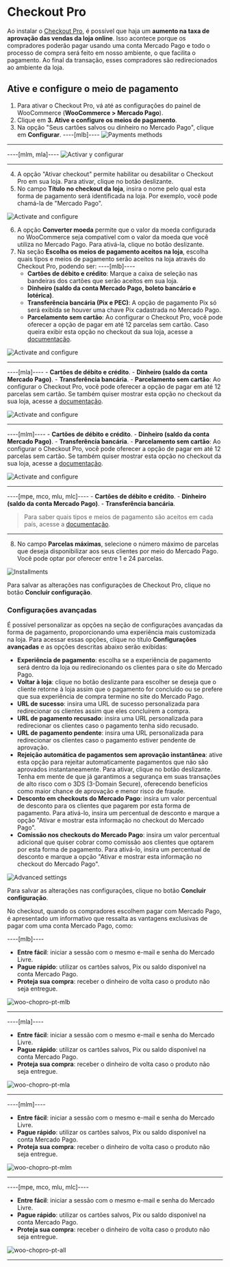 # Checkout Pro

Ao instalar o [Checkout Pro](/developers/pt/docs/checkout-pro/landing), é possível que haja um **aumento na taxa de aprovação das vendas da loja online**. Isso acontece porque os compradores poderão pagar usando uma conta Mercado Pago e todo o processo de compra será feito em nosso ambiente, o que facilita o pagamento. Ao final da transação, esses compradores são redirecionados ao ambiente da loja.

## Ative e configure o meio de pagamento

1. Para ativar o Checkout Pro, vá até as configurações do painel de WooCommerce (**WooCommerce > Mercado Pago**).
2. Clique em **3. Ative e configure os meios de pagamento**.
3. Na opção "Seus cartões salvos ou dinheiro no Mercado Pago", clique em **Configurar**.
----[mlb]----
![Payments methods](/images/woocomerce/active-and-configure-pt-br.png)

------------
----[mlm, mla]----
![Activar y configurar](/images/woocomerce/cho-pro-active-configure-es.png)

------------
4. A opção "Ativar checkout" permite habilitar ou desabilitar o Checkout Pro em sua loja. Para ativar, clique no botão deslizante.
5. No campo **Título no checkout da loja**, insira o nome pelo qual esta forma de pagamento será identificada na loja. Por exemplo, você pode chamá-la de "Mercado Pago".

![Activate and configure](/images/woocomerce/cho-pro-activate-title-pt.png)

6. A opção **Converter moeda** permite que o valor da moeda configurada no WooCommerce seja compatível com o valor da moeda que você utiliza no Mercado Pago. Para ativá-la, clique no botão deslizante.
7. Na seção **Escolha os meios de pagamento aceitos na loja**, escolha quais tipos e meios de pagamento serão aceitos na loja através do Checkout Pro, podendo ser:
----[mlb]----
    - **Cartões de débito e crédito**: Marque a caixa de seleção nas bandeiras dos cartões que serão aceitos em sua loja.
    - **Dinheiro (saldo da conta Mercado Pago, boleto bancário e lotérica)**.
    - **Transferência bancária (Pix e PEC)**: A opção de pagamento Pix só será exibida se houver uma chave Pix cadastrada no Mercado Pago.
    - **Parcelamento sem cartão**: Ao configurar o Checkout Pro, você pode oferecer a opção de pagar em até 12 parcelas sem cartão. Caso queira exibir esta opção no checkout da sua loja, acesse a [documentação](/developers/pt/docs/woocommerce/payments-configuration/mercado-credito). 

![Activate and configure](/images/woocomerce/cho-pro-convert-payments-methods-pt.png)

------------
----[mla]----
    - **Cartões de débito e crédito**.
    - **Dinheiro (saldo da conta Mercado Pago)**.
    - **Transferência bancária**.
    - **Parcelamento sem cartão**: Ao configurar o Checkout Pro, você pode oferecer a opção de pagar em até 12 parcelas sem cartão. Se também quiser mostrar esta opção no checkout da sua loja, acesse a [documentação](/developers/pt/docs/woocommerce/payments-configuration/mercado-credito). 

![Activate and configure](/images/woocomerce/cho-pro-payments-methods-es-ar.png)

------------
----[mlm]----
    - **Cartões de débito e crédito**.
    - **Dinheiro (saldo da conta Mercado Pago)**.
    - **Transferência bancária**.
    - **Parcelamento sem cartão**: Ao configurar o Checkout Pro, você pode oferecer a opção de pagar em até 12 parcelas sem cartão. Se também quiser mostrar esta opção no checkout da sua loja, acesse a [documentação](/developers/pt/docs/woocommerce/payments-configuration/mercado-credito). 

![Activate and configure](/images/woocomerce/cho-pro-payments-methods-es-mx.png)

------------
----[mpe, mco, mlu, mlc]----
    - **Cartões de débito e crédito**.
    - **Dinheiro (saldo da conta Mercado Pago)**.
    - **Transferência bancária**.

> Para saber quais tipos e meios de pagamento são aceitos em cada país, acesse a [documentação](/developers/pt/docs/sales-processing/payment-methods).

------------
8. No campo **Parcelas máximas**, selecione o número máximo de parcelas que deseja disponibilizar aos seus clientes por meio do Mercado Pago. Você pode optar por oferecer entre 1 e 24 parcelas.

![Installments](/images/woocomerce/cho-pro-installment-pt.png)

Para salvar as alterações nas configurações de Checkout Pro, clique no botão **Concluir configuração**.

### Configurações avançadas

É possível personalizar as opções na seção de configurações avançadas da forma de pagamento, proporcionando uma experiência mais customizada na loja. Para acessar essas opções, clique no título **Configurações avançadas** e as opções descritas abaixo serão exibidas:

- **Experiência de pagamento**: escolha se a experiência de pagamento será dentro da loja ou redirecionando os clientes para o site do Mercado Pago.
- **Voltar à loja**: clique no botão deslizante para escolher se deseja que o cliente retorne à loja assim que o pagamento for concluído ou se prefere que sua experiência de compra termine no site do Mercado Pago.
- **URL de sucesso**: insira uma URL de sucesso personalizada para redirecionar os clientes assim que eles concluírem a compra.
- **URL de pagamento recusado**: insira uma URL personalizada para redirecionar os clientes caso o pagamento tenha sido recusado.
- **URL de pagamento pendente**: insira uma URL personalizada para redirecionar os clientes caso o pagamento estiver pendente de aprovação.
- **Rejeição automática de pagamentos sem aprovação instantânea**: ative esta opção para rejeitar automaticamente pagamentos que não são aprovados instantaneamente. Para ativar, clique no botão deslizante. Tenha em mente de que já garantimos a segurança em suas transações de alto risco com o 3DS (3-Domain Secure), oferecendo benefícios como maior chance de aprovação e menor risco de fraude.
- **Desconto em checkouts do Mercado Pago**: insira um valor percentual de desconto para os clientes que pagarem por esta forma de pagamento. Para ativá-lo, insira um percentual de desconto e marque a opção "Ativar e mostrar esta informação no checkout do Mercado Pago".
- **Comissão nos checkouts do Mercado Pago**: insira um valor percentual adicional que quiser cobrar como comissão aos clientes que optarem por esta forma de pagamento. Para ativá-lo, insira um percentual de desconto e marque a opção "Ativar e mostrar esta informação no checkout do Mercado Pago".

![Advanced settings](/images/woocomerce/cho-pro-advanced-settings-pt.gif)

Para salvar as alterações nas configurações, clique no botão **Concluir configuração**.

No checkout, quando os compradores escolhem pagar com Mercado Pago, é apresentado um informativo que ressalta as vantagens exclusivas de pagar com uma conta Mercado Pago, como:

----[mlb]----
* **Entre fácil**: iniciar a sessão com o mesmo e-mail e senha do Mercado Livre.
* **Pague rápido**: utilizar os cartões salvos, Pix ou saldo disponível na conta Mercado Pago.
* **Proteja sua compra**: receber o dinheiro de volta caso o produto não seja entregue.

![woo-chopro-pt-mlb](/images/woocomerce/mlb-preview.png)

------------

----[mla]----
* **Entre fácil**: iniciar a sessão com o mesmo e-mail e senha do Mercado Livre.
* **Pague rápido**: utilizar os cartões salvos, Pix ou saldo disponível na conta Mercado Pago.
* **Proteja sua compra**: receber o dinheiro de volta caso o produto não seja entregue.

![woo-chopro-pt-mla](/images/woocomerce/mla-preview.png)

------------

----[mlm]----
* **Entre fácil**: iniciar a sessão com o mesmo e-mail e senha do Mercado Livre.
* **Pague rápido**: utilizar os cartões salvos, Pix ou saldo disponível na conta Mercado Pago.
* **Proteja sua compra**: receber o dinheiro de volta caso o produto não seja entregue.

![woo-chopro-pt-mlm](/images/woocomerce/mlm-preview.png)

------------

----[mpe, mco, mlu, mlc]----
* **Entre fácil**: iniciar a sessão com o mesmo e-mail e senha do Mercado Livre.
* **Pague rápido**: utilizar os cartões salvos, Pix ou saldo disponível na conta Mercado Pago.
* **Proteja sua compra**: receber o dinheiro de volta caso o produto não seja entregue.

![woo-chopro-pt-all](/images/woocomerce/all-preview.png)

------------
